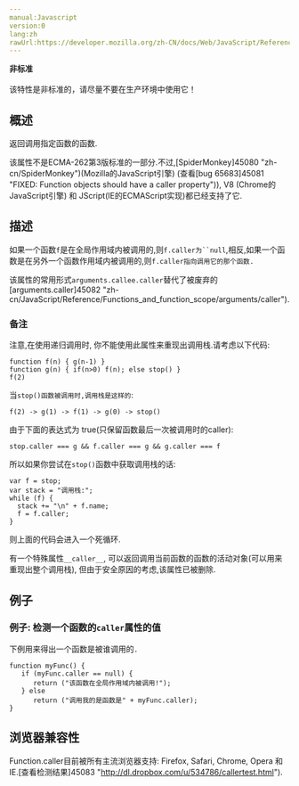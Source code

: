 ```yaml
---
manual:Javascript
version:0
lang:zh
rawUrl:https://developer.mozilla.org/zh-CN/docs/Web/JavaScript/Reference/Global_Objects/Function/Caller#
---
```






**非标准**<br></br>该特性是非标准的，请尽量不要在生产环境中使用它！




## 概述<a name="Summary"></a>


返回调用指定函数的函数.



该属性不是ECMA-262第3版标准的一部分.不过,[SpiderMonkey]45080 "zh-cn/SpiderMonkey")(Mozilla的JavaScript引擎) (查看[bug 65683]45081 "FIXED: Function objects should have a caller property")), V8 (Chrome的JavaScript引擎) 和 JScript(IE的ECMAScript实现)都已经支持了它.


## 描述<a name="Description"></a>


如果一个函数`f`是在全局作用域内被调用的,则`f.caller为``null`,相反,如果一个函数是在另外一个函数作用域内被调用的,则`f.caller指向调用它的那个函数.`



该属性的常用形式`arguments.callee.caller`替代了被废弃的[arguments.caller]45082 "zh-cn/JavaScript/Reference/Functions_and_function_scope/arguments/caller").


### 备注<a name="Notes"></a>


注意,在使用递归调用时, 你不能使用此属性来重现出调用栈.请考虑以下代码:


```
function f(n) { g(n-1) }
function g(n) { if(n>0) f(n); else stop() }
f(2)
```


当`stop()函数被调用时,调用栈是这样的`:


```
f(2) -> g(1) -> f(1) -> g(0) -> stop()
```


由于下面的表达式为 true(只保留函数最后一次被调用时的caller):


```
stop.caller === g && f.caller === g && g.caller === f
```


所以如果你尝试在`stop()`函数中获取调用栈的话:


```
var f = stop;
var stack = "调用栈:";
while (f) {
  stack += "\n" + f.name;
  f = f.caller;
}
```


则上面的代码会进入一个死循环.



有一个特殊属性`__caller__`, 可以返回调用当前函数的函数的活动对象(可以用来重现出整个调用栈), 但由于安全原因的考虑,该属性已被删除.


## 例子<a name="Examples"></a>

### 例子: 检测一个函数的`caller`属性的值<a name="Example:_Checking_the_value_of_a_function.27s_caller_property"></a>


下例用来得出一个函数是被谁调用的`.`


```
function myFunc() {
   if (myFunc.caller == null) {
      return ("该函数在全局作用域内被调用!");
   } else
      return ("调用我的是函数是" + myFunc.caller);
}
```

## 浏览器兼容性<a name="浏览器兼容性"></a>


Function.caller目前被所有主流浏览器支持: Firefox, Safari, Chrome, Opera 和 IE.[查看检测结果]45083 "http://dl.dropbox.com/u/534786/callertest.html").




